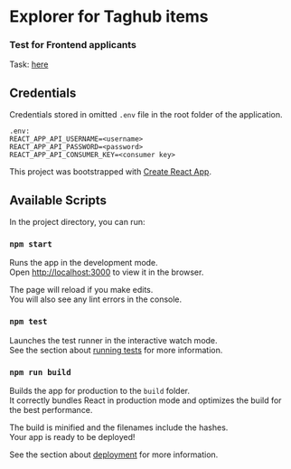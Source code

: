 
# Explorer for Taghub items
### Test for Frontend applicants
Task: [here](https://gitlab.taghub.net/documentation/devdocs/-/wikis/Test-for-Frontend-applicants)


## Credentials
Credentials stored in omitted `.env` file in the root folder of the application.
``` 
.env:
REACT_APP_API_USERNAME=<username>
REACT_APP_API_PASSWORD=<password>
REACT_APP_API_CONSUMER_KEY=<consumer key>
```





This project was bootstrapped with [Create React App](https://github.com/facebook/create-react-app).


## Available Scripts

In the project directory, you can run:

### `npm start`

Runs the app in the development mode.\
Open [http://localhost:3000](http://localhost:3000) to view it in the browser.

The page will reload if you make edits.\
You will also see any lint errors in the console.

### `npm test`

Launches the test runner in the interactive watch mode.\
See the section about [running tests](https://facebook.github.io/create-react-app/docs/running-tests) for more information.

### `npm run build`

Builds the app for production to the `build` folder.\
It correctly bundles React in production mode and optimizes the build for the best performance.

The build is minified and the filenames include the hashes.\
Your app is ready to be deployed!

See the section about [deployment](https://facebook.github.io/create-react-app/docs/deployment) for more information.
